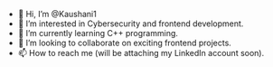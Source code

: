 - 👋 Hi, I’m @Kaushani1
- 👀 I’m interested in Cybersecurity and frontend development.
- 🌱 I’m currently learning C++ programming.
- 💞️ I’m looking to collaborate on exciting frontend projects.
- 📫 How to reach me (will be attaching my LinkedIn account soon).

<!---
Kaushani1/Kaushani1 is a ✨ special ✨ repository because its `README.md` (this file) appears on your GitHub profile.
You can click the Preview link to take a look at your changes.
--->
